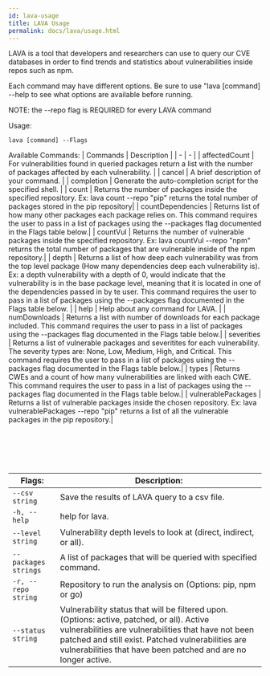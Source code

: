 ```yaml
---
id: lava-usage
title: LAVA Usage
permalink: docs/lava/usage.html
---
```


LAVA is a tool that developers and researchers can use to query our CVE databases in order to find trends and 
statistics about vulnerabilities inside repos such as npm.

Each command may have different options. Be sure to use "lava [command] --help to see what options are available before running.

NOTE: the --repo flag is REQUIRED for every LAVA command

Usage:

    lava [command] --Flags

Available Commands:
 | Commands | Description |
 | - | - | 
 | affectedCount | For vulnerabilities found in queried packages return a list with the number of packages affected by each vulnerability. | 
| cancel | A brief description of your command. | 
| completion | Generate the auto-completion script for the specified shell. |
| count  |     Returns the number of packages inside the specified repository. Ex: lava count --repo "pip" returns the total number of packages stored in the pip repository|
| countDependencies  | Returns list of how many other packages each package relies on.
This command requires the user to pass in a list of packages using the --packages flag documented in the Flags table below.|
| countVul   |  Returns the number of vulnerable packages inside the specified repository. Ex: lava countVul --repo "npm" returns the total number of packages that are vulnerable inside of the npm repository.|
| depth   |   Returns a list of how deep each vulnerability was from the top level package (How many dependencies deep each vulnerability is). Ex: a depth vulnerability with a depth of 0, would indicate that the vulnerability is in the base package level, meaning that it is located in one of the dependencies passed in by te user. 
This command requires the user to pass in a list of packages using the --packages flag documented in the Flags table below. |
| help | Help about any command for LAVA.  |
| numDownloads | Returns a list with number of downloads for each package included. 
This command requires the user to pass in a list of packages using the --packages flag documented in the Flags table below.|
| severities | Returns a list of vulnerable packages and severitites for each vulnerability. The severity types are: None, Low, Medium, High, and Critical.
 This command requires the user to pass in a list of packages using the --packages flag documented in the Flags table below.|
| types | Returns CWEs and a count of how many vulnerabilities are linked with each CWE. 
This command requires the user to pass in a list of packages using the --packages flag documented in the Flags table below.|
| vulnerablePackages | Returns a list of vulnerable packages inside the chosen repository. Ex: lava vulnerablePackages --repo "pip" returns a list of all the vulnerable packages in the pip repository.|

<br><br><br><br>


| Flags: | Description: |
| -    |    - |
| `--csv string`  |   Save the results of LAVA query to a csv file. |
| `-h, --help` |               help for lava.     |
| `--level string`     |    Vulnerability depth levels to look at (direct, indirect, or all). |
| `--packages strings`   |  A list of packages that will be queried with specified command. |
| `-r, --repo string`       |   Repository to run the analysis on (Options: pip, npm or go)|
| `--status string`   |     Vulnerability status that will be filtered upon. (Options: active, patched, or all). Active vulnerabilities are vulnerabilities that have not been patched and still exist. Patched vulnerabilities are vulnerabilities that have been patched and are no longer active.  |

